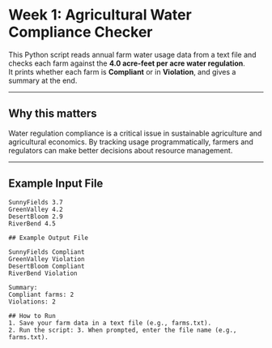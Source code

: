 # Week 1: Agricultural Water Compliance Checker

This Python script reads annual farm water usage data from a text file 
and checks each farm against the **4.0 acre-feet per acre water regulation**.  
It prints whether each farm is **Compliant** or in **Violation**, and gives 
a summary at the end.

---

## Why this matters
Water regulation compliance is a critical issue in sustainable agriculture 
and agricultural economics. By tracking usage programmatically, farmers 
and regulators can make better decisions about resource management.

---

## Example Input File
```text
SunnyFields 3.7
GreenValley 4.2
DesertBloom 2.9
RiverBend 4.5

## Example Output File

SunnyFields Compliant
GreenValley Violation
DesertBloom Compliant
RiverBend Violation

Summary:
Compliant farms: 2
Violations: 2

## How to Run
1. Save your farm data in a text file (e.g., farms.txt).
2. Run the script: 3. When prompted, enter the file name (e.g., farms.txt).
